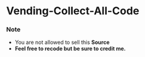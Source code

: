 # Vending-Collect-All-Code

### Note
- You are not allowed to sell this **Source**
- **Feel free to recode but be sure to credit me.**
